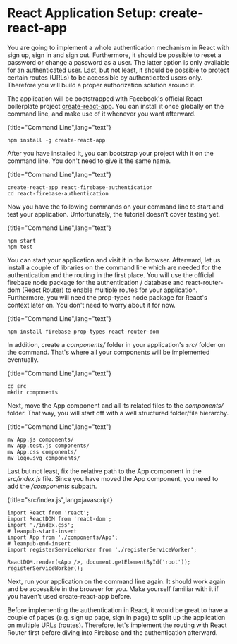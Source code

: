 # React Application Setup: create-react-app

You are going to implement a whole authentication mechanism in React with sign up, sign in and sign out. Furthermore, it should be possible to reset a password or change a password as a user. The latter option is only available for an authenticated user. Last, but not least, it should be possible to protect certain routes (URLs) to be accessible by authenticated users only. Therefore you will build a proper authorization solution around it.

The application will be bootstrapped with Facebook's official React boilerplate project [create-react-app](https://github.com/facebookincubator/create-react-app). You can install it once globally on the command line, and make use of it whenever you want afterward.

{title="Command Line",lang="text"}
~~~~~~~~
npm install -g create-react-app
~~~~~~~~

After you have installed it, you can bootstrap your project with it on the command line. You don't need to give it the same name.

{title="Command Line",lang="text"}
~~~~~~~~
create-react-app react-firebase-authentication
cd react-firebase-authentication
~~~~~~~~

Now you have the following commands on your command line to start and test your application. Unfortunately, the tutorial doesn't cover testing yet.

{title="Command Line",lang="text"}
~~~~~~~~
npm start
npm test
~~~~~~~~

You can start your application and visit it in the browser. Afterward, let us install a couple of libraries on the command line which are needed for the authentication and the routing in the first place. You will use the official firebase node package for the authentication / database and react-router-dom (React Router) to enable multiple routes for your application. Furthermore, you will need the prop-types node package for React's context later on. You don't need to worry about it for now.

{title="Command Line",lang="text"}
~~~~~~~~
npm install firebase prop-types react-router-dom
~~~~~~~~

In addition, create a *components/* folder in your application's *src/* folder on the command. That's where all your components will be implemented eventually.

{title="Command Line",lang="text"}
~~~~~~~~
cd src
mkdir components
~~~~~~~~

Next, move the App component and all its related files to the *components/* folder. That way, you will start off with a well structured folder/file hierarchy.

{title="Command Line",lang="text"}
~~~~~~~~
mv App.js components/
mv App.test.js components/
mv App.css components/
mv logo.svg components/
~~~~~~~~

Last but not least, fix the relative path to the App component in the *src/index.js* file. Since you have moved the App component, you need to add the */components* subpath.

{title="src/index.js",lang=javascript}
~~~~~~~~
import React from 'react';
import ReactDOM from 'react-dom';
import './index.css';
# leanpub-start-insert
import App from './components/App';
# leanpub-end-insert
import registerServiceWorker from './registerServiceWorker';

ReactDOM.render(<App />, document.getElementById('root'));
registerServiceWorker();
~~~~~~~~

Next, run your application on the command line again. It should work again and be accessible in the browser for you. Make yourself familiar with it if you haven't used create-react-app before.

Before implementing the authentication in React, it would be great to have a couple of pages (e.g. sign up page, sign in page) to split up the application on multiple URLs (routes). Therefore, let's implement the routing with React Router first before diving into Firebase and the authentication afterward.
